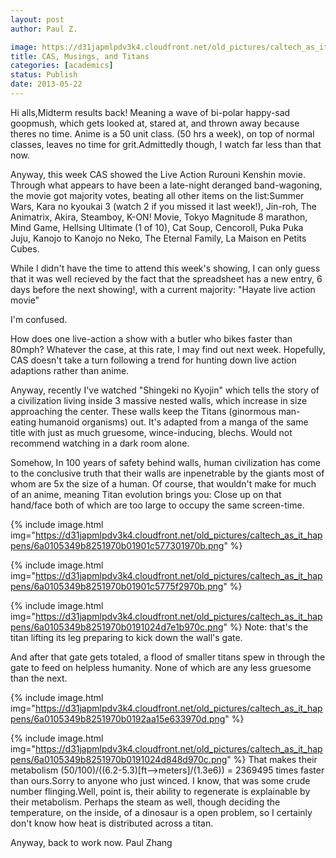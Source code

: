 ```yaml
---
layout: post
author: Paul Z.

image: https://d31japmlpdv3k4.cloudfront.net/old_pictures/caltech_as_it_happens/6a0105349b8251970b0191024d78de970c.png
title: CAS, Musings, and Titans
categories: [academics]
status: Publish
date: 2013-05-22
---
```



Hi alls,Midterm results back! Meaning a wave of bi-polar happy-sad goopmush, which gets looked at, stared at, and thrown away because theres no time. Anime is a 50 unit class. (50 hrs a week), on top of normal classes, leaves no time for grit.Admittedly though, I watch far less than that now.

Anyway, this week CAS showed the Live Action Rurouni Kenshin movie. Through what appears to have been a late-night deranged band-wagoning, the movie got majority votes, beating all other items on the list:Summer Wars,  Kara no kyoukai 3 (watch 2 if you missed it last week!),  Jin-roh, The Animatrix,  Akira,  Steamboy,  K-ON! Movie,  Tokyo Magnitude 8 marathon,  Mind Game,  Hellsing Ultimate (1 of 10),  Cat Soup,  Cencoroll,  Puka Puka Juju,  Kanojo to Kanojo no Neko,  The Eternal Family,  La Maison en Petits Cubes.

While I didn't have the time to attend this week's showing, I can only guess that it was well recieved by the fact that the spreadsheet has a new entry, 6 days before the next showing!, with a current majority: "Hayate live action movie" 

I'm confused.

How does one live-action a show with a butler who bikes faster than 80mph? Whatever the case, at this rate, I may find out next week. Hopefully, CAS doesn't take a turn following a trend for hunting down live action adaptions rather than anime. 

Anyway, recently I've watched "Shingeki no Kyojin" which tells the story of a civilization living inside 3 massive nested walls, which increase in size approaching the center. These walls keep the Titans (ginormous man-eating humanoid organisms) out. It's adapted from a manga of the same title with just as much gruesome, wince-inducing, blechs. Would not recommend watching in a dark room alone.

Somehow, In 100 years of safety behind walls, human civilization has come to the conclusive truth that their walls are inpenetrable by the giants most of whom are 5x the size of a human. Of course, that wouldn't make for much of an anime, meaning Titan evolution brings you:
Close up on that hand/face both of which are too large to occupy the same screen-time.


{% include image.html img="https://d31japmlpdv3k4.cloudfront.net/old_pictures/caltech_as_it_happens/6a0105349b8251970b01901c577301970b.png" %}

{% include image.html img="https://d31japmlpdv3k4.cloudfront.net/old_pictures/caltech_as_it_happens/6a0105349b8251970b01901c5775f2970b.png" %}


{% include image.html img="https://d31japmlpdv3k4.cloudfront.net/old_pictures/caltech_as_it_happens/6a0105349b8251970b0191024d7e1b970c.png" %}
Note: that's the titan lifting its leg preparing to kick down the wall's gate.

And after that gate gets totaled, a flood of smaller titans spew in through the gate to feed on helpless humanity. None of which are any less gruesome than the next.


{% include image.html img="https://d31japmlpdv3k4.cloudfront.net/old_pictures/caltech_as_it_happens/6a0105349b8251970b0192aa15e633970d.png" %}

{% include image.html img="https://d31japmlpdv3k4.cloudfront.net/old_pictures/caltech_as_it_happens/6a0105349b8251970b0191024d848d970c.png" %}
That makes their metabolism (50/100)/((6.2-5.3)[ft--&gt;meters]/(1.3e6)) = 2369495 times faster than ours.Sorry to anyone who just winced. I know, that was some crude number flinging.Well, point is, their ability to regenerate is explainable by their metabolism. Perhaps the steam as well, though deciding the temperature, on the inside, of a dinosaur is a open problem, so I certainly don't know how heat is distributed across a titan.

Anyway, back to work now. Paul Zhang

